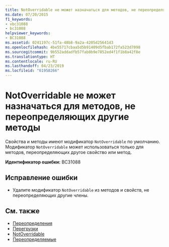 ```yaml
---
title: NotOverridable не может назначаться для методов, не переопределяющих другие методы
ms.date: 07/20/2015
f1_keywords:
- vbc31088
- bc31088
helpviewer_keywords:
- BC31088
ms.assetid: 0241197c-51fa-48b8-9a2a-4205d25641d3
ms.openlocfilehash: 4be55717cbaa5d5b91409d5fbab172fa523d7098
ms.sourcegitcommit: 9b552addadfb57fab0b9e7852ed4f1f1b8a42f8e
ms.translationtype: HT
ms.contentlocale: ru-RU
ms.lasthandoff: 04/23/2019
ms.locfileid: "61958266"
---
```

# <a name="notoverridable-cannot-be-specified-on-methods-that-do-not-override-another-method"></a>NotOverridable не может назначаться для методов, не переопределяющих другие методы
Свойства и методы имеют модификатор `NotOverridable` по умолчанию. Модификатор `NotOverridable` может использоваться только для методов, переопределяющих другое свойство или метод.  
  
 **Идентификатор ошибки:** BC31088  
  
## <a name="to-correct-this-error"></a>Исправление ошибки  
  
- Удалите модификатор `NotOverridable` из методов и свойств, не переопределяющих другие члены.  
  
## <a name="see-also"></a>См. также

- [Переопределения](../../visual-basic/language-reference/modifiers/overrides.md)
- [Перегрузки](../../visual-basic/language-reference/modifiers/overloads.md)
- [NotOverridable](../../visual-basic/language-reference/modifiers/notoverridable.md)
- [Переопределяемые](../../visual-basic/language-reference/modifiers/overridable.md)
